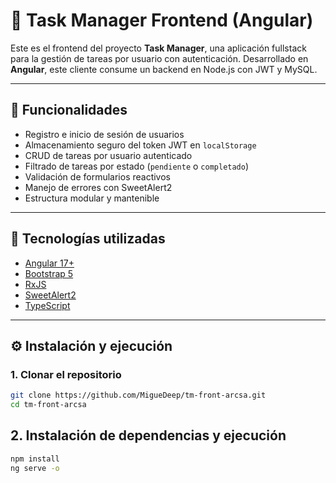 # 📝 Task Manager Frontend (Angular)

Este es el frontend del proyecto **Task Manager**, una aplicación fullstack para la gestión de tareas por usuario con autenticación. Desarrollado en **Angular**, este cliente consume un backend en Node.js con JWT y MySQL.

---

## 🚀 Funcionalidades

- Registro e inicio de sesión de usuarios
- Almacenamiento seguro del token JWT en `localStorage`
- CRUD de tareas por usuario autenticado
- Filtrado de tareas por estado (`pendiente` o `completado`)
- Validación de formularios reactivos
- Manejo de errores con SweetAlert2
- Estructura modular y mantenible

---

## 🧱 Tecnologías utilizadas

- [Angular 17+](https://angular.io/)
- [Bootstrap 5](https://getbootstrap.com/)
- [RxJS](https://rxjs.dev/)
- [SweetAlert2](https://sweetalert2.github.io/)
- [TypeScript](https://www.typescriptlang.org/)

---

## ⚙️ Instalación y ejecución

### 1. Clonar el repositorio

```bash
git clone https://github.com/MigueDeep/tm-front-arcsa.git
cd tm-front-arcsa
```

## 2. Instalación  de dependencias y ejecución
```bash
npm install
ng serve -o


